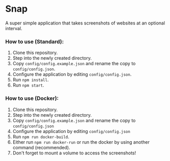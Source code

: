 # Snap
A super simple application that takes screenshots of websites at an optional interval.

### How to use (Standard):
1. Clone this repository.
2. Step into the newly created directory.
3. Copy `config/config.example.json` and rename the copy to `config/config.json`.
4. Configure the application by editing `config/config.json`.
5. Run `npm install`.
6. Run `npm start`.

### How to use (Docker):
1. Clone this repository.
2. Step into the newly created directory.
3. Copy `config/config.example.json` and rename the copy to `config/config.json`
4. Configure the application by editing `config/config.json`
5. Run `npm run docker-build`.
6. Either run `npm run docker-run` or run the docker by using another command (recommended).
7. Don't forget to mount a volume to access the screenshots!
